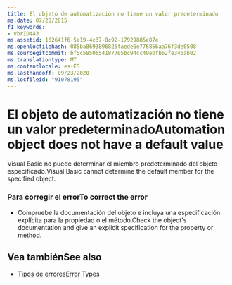 ```yaml
---
title: El objeto de automatización no tiene un valor predeterminado
ms.date: 07/20/2015
f1_keywords:
- vbrID443
ms.assetid: 162641f6-5a19-4c37-8c92-17929885e87e
ms.openlocfilehash: 085ba8693896825faede6e776856aa76f3de0508
ms.sourcegitcommit: bf5c5850654187705bc94cc40ebfb62fe346ab02
ms.translationtype: MT
ms.contentlocale: es-ES
ms.lasthandoff: 09/23/2020
ms.locfileid: "91078195"
---
```

# <a name="automation-object-does-not-have-a-default-value"></a><span data-ttu-id="d78b8-102">El objeto de automatización no tiene un valor predeterminado</span><span class="sxs-lookup"><span data-stu-id="d78b8-102">Automation object does not have a default value</span></span>

<span data-ttu-id="d78b8-103">Visual Basic no puede determinar el miembro predeterminado del objeto especificado.</span><span class="sxs-lookup"><span data-stu-id="d78b8-103">Visual Basic cannot determine the default member for the specified object.</span></span>  
  
### <a name="to-correct-the-error"></a><span data-ttu-id="d78b8-104">Para corregir el error</span><span class="sxs-lookup"><span data-stu-id="d78b8-104">To correct the error</span></span>  
  
- <span data-ttu-id="d78b8-105">Compruebe la documentación del objeto e incluya una especificación explícita para la propiedad o el método.</span><span class="sxs-lookup"><span data-stu-id="d78b8-105">Check the object's documentation and give an explicit specification for the property or method.</span></span>  
  
## <a name="see-also"></a><span data-ttu-id="d78b8-106">Vea también</span><span class="sxs-lookup"><span data-stu-id="d78b8-106">See also</span></span>

- [<span data-ttu-id="d78b8-107">Tipos de errores</span><span class="sxs-lookup"><span data-stu-id="d78b8-107">Error Types</span></span>](../programming-guide/language-features/error-types.md)
